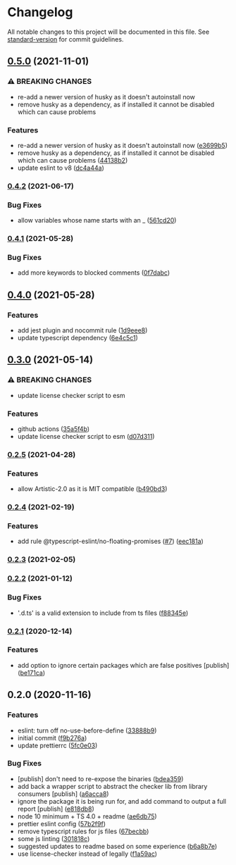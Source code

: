 # Changelog

All notable changes to this project will be documented in this file. See [standard-version](https://github.com/conventional-changelog/standard-version) for commit guidelines.

## [0.5.0](https://github.com/nrkno/tv-automation-sofie-code-standard-preset/compare/v0.4.2...v0.5.0) (2021-11-01)


### ⚠ BREAKING CHANGES

* re-add a newer version of husky as it doesn't autoinstall now
* remove husky as a dependency, as if installed it cannot be disabled which can cause problems

### Features

* re-add a newer version of husky as it doesn't autoinstall now ([e3699b5](https://github.com/nrkno/tv-automation-sofie-code-standard-preset/commit/e3699b52cda512cfc115a13ab0cd00d46fcec0af))
* remove husky as a dependency, as if installed it cannot be disabled which can cause problems ([44138b2](https://github.com/nrkno/tv-automation-sofie-code-standard-preset/commit/44138b2c9fad4f3e330173f606fad20ab4f0c304))
* update eslint to v8 ([dc4a44a](https://github.com/nrkno/tv-automation-sofie-code-standard-preset/commit/dc4a44adb7800b4a885a7d4bfc4034b387aa576a))

### [0.4.2](https://github.com/nrkno/tv-automation-sofie-code-standard-preset/compare/v0.4.1...v0.4.2) (2021-06-17)


### Bug Fixes

* allow variables whose name starts with an _ ([561cd20](https://github.com/nrkno/tv-automation-sofie-code-standard-preset/commit/561cd205da88a86255f16ff4853deeba7c85a780))

### [0.4.1](https://github.com/nrkno/tv-automation-sofie-code-standard-preset/compare/v0.4.0...v0.4.1) (2021-05-28)


### Bug Fixes

* add more keywords to blocked comments ([0f7dabc](https://github.com/nrkno/tv-automation-sofie-code-standard-preset/commit/0f7dabc05e501136dda2c5c55a4a69de2b733b9d))

## [0.4.0](https://github.com/nrkno/tv-automation-sofie-code-standard-preset/compare/v0.3.0...v0.4.0) (2021-05-28)


### Features

* add jest plugin and nocommit rule ([1d9eee8](https://github.com/nrkno/tv-automation-sofie-code-standard-preset/commit/1d9eee84f7e1d2a5da91758306335cdf9424c19f))
* update typescript dependency ([6e4c5c1](https://github.com/nrkno/tv-automation-sofie-code-standard-preset/commit/6e4c5c1da51ad882908d8a662959ba64ee11604a))

## [0.3.0](https://github.com/nrkno/tv-automation-sofie-code-standard-preset/compare/v0.2.5...v0.3.0) (2021-05-14)


### ⚠ BREAKING CHANGES

* update license checker script to esm

### Features

* github actions ([35a5f4b](https://github.com/nrkno/tv-automation-sofie-code-standard-preset/commit/35a5f4b8929cac12b9fbf34e605690fb3836b229))
* update license checker script to esm ([d07d311](https://github.com/nrkno/tv-automation-sofie-code-standard-preset/commit/d07d311a500fc88064f7c882f3370af58511da41))

### [0.2.5](https://github.com/nrkno/tv-automation-sofie-code-standard-preset/compare/v0.2.4...v0.2.5) (2021-04-28)


### Features

* allow Artistic-2.0 as it is MIT compatible ([b490bd3](https://github.com/nrkno/tv-automation-sofie-code-standard-preset/commit/b490bd3e1d0ca51f20539b32d8d357b756cc0547))

### [0.2.4](https://github.com/nrkno/tv-automation-sofie-code-standard-preset/compare/v0.2.3...v0.2.4) (2021-02-19)


### Features

* add rule @typescript-eslint/no-floating-promises ([#7](https://github.com/nrkno/tv-automation-sofie-code-standard-preset/issues/7)) ([eec181a](https://github.com/nrkno/tv-automation-sofie-code-standard-preset/commit/eec181a9fed7b5b5c38a4fc22b15ca6ec1c04ad4))

### [0.2.3](https://github.com/nrkno/tv-automation-sofie-code-standard-preset/compare/v0.2.2...v0.2.3) (2021-02-05)

### [0.2.2](https://github.com/nrkno/tv-automation-sofie-code-standard-preset/compare/v0.2.1...v0.2.2) (2021-01-12)


### Bug Fixes

* '.d.ts' is a valid extension to include from ts files ([f88345e](https://github.com/nrkno/tv-automation-sofie-code-standard-preset/commit/f88345efd55e417ab584257f88cef92ff8f86a61))

### [0.2.1](https://github.com/nrkno/tv-automation-sofie-code-standard-preset/compare/v0.2.0...v0.2.1) (2020-12-14)


### Features

* add option to ignore certain packages which are false positives [publish] ([be171ca](https://github.com/nrkno/tv-automation-sofie-code-standard-preset/commit/be171caeca7bb93213f16ffba05bb4214ebfa741))

## 0.2.0 (2020-11-16)


### Features

* eslint: turn off no-use-before-define ([33888b9](https://github.com/nrkno/tv-automation-sofie-code-standard-preset/commit/33888b9440b7c0d1dfc6c61ca04b1df3f8698bde))
* initial commit ([f9b276a](https://github.com/nrkno/tv-automation-sofie-code-standard-preset/commit/f9b276aca44df4d7681c85f6304db9520f43a567))
* update prettierrc ([5fc0e03](https://github.com/nrkno/tv-automation-sofie-code-standard-preset/commit/5fc0e036e699ea3fcf529aa0f1818ad11d79952b))


### Bug Fixes

* [publish] don't need to re-expose the binaries ([bdea359](https://github.com/nrkno/tv-automation-sofie-code-standard-preset/commit/bdea35987bf700fe78a2627eaec5e75b71d5d021))
* add back a wrapper script to abstract the checker lib from library consumers [publish] ([a6acca8](https://github.com/nrkno/tv-automation-sofie-code-standard-preset/commit/a6acca8c64be8b368e1ec3fdbfd884fdf5d69aeb))
* ignore the package it is being run for, and add command to output a full report [publish] ([e818db8](https://github.com/nrkno/tv-automation-sofie-code-standard-preset/commit/e818db8d32e9ded130715f4bb9862bf8f45aca27))
* node 10 minimum + TS 4.0 + readme ([ae6db75](https://github.com/nrkno/tv-automation-sofie-code-standard-preset/commit/ae6db754fc5d1364f958badc4dfdf32da238e6b8))
* prettier eslint config ([57b2f9f](https://github.com/nrkno/tv-automation-sofie-code-standard-preset/commit/57b2f9fe4f576b1b1095279048d748becef94ba0))
* remove typescript rules for js files ([67becbb](https://github.com/nrkno/tv-automation-sofie-code-standard-preset/commit/67becbb96be13844baa5c5f0bddb6f2987374033))
* some js linting ([301818c](https://github.com/nrkno/tv-automation-sofie-code-standard-preset/commit/301818cac8021dd251ebb6a724d1d3b33cff3051))
* suggested updates to readme based on some experience ([b6a8b7e](https://github.com/nrkno/tv-automation-sofie-code-standard-preset/commit/b6a8b7e2a68ff7937633129392dc6dea3312f668))
* use license-checker instead of legally ([f1a59ac](https://github.com/nrkno/tv-automation-sofie-code-standard-preset/commit/f1a59acce97dc57b0a419c8153dfc56ab91f3205))
